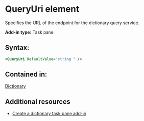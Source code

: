 
# QueryUri element
Specifies the URL of the endpoint for the dictionary query service.

 **Add-in type:** Task pane


## Syntax:


```XML
<QueryUri DefaultValue="string " />
```


## Contained in:

[Dictionary](../reference/manifest/dictionary-element.md)


## Additional resources
<a name="MailAppDefineRules_AdditionalResources"> </a>


- [Create a dictionary task pane add-in](http://msdn.microsoft.com/library/80b91b8e-23c2-4077-8629-dd0a20c4defa%28Office.15%29.aspx)
    
